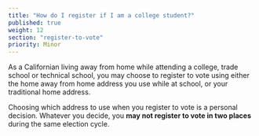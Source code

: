 ```yaml
---
title: "How do I register if I am a college student?"
published: true
weight: 12
section: "register-to-vote"
priority: Minor
---
```


As a Californian living away from home while attending a college, trade school or technical school, you may choose to register to vote using either the home away from home address you use while at school, or your traditional home address.  

Choosing which address to use when you register to vote is a personal decision. Whatever you decide, you **may not register to vote in two places** during the same election cycle.
